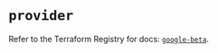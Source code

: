 # `provider`

Refer to the Terraform Registry for docs: [`google-beta`](https://registry.terraform.io/providers/hashicorp/google-beta/5.39.1/docs).
